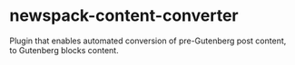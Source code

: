 # newspack-content-converter
Plugin that enables automated conversion of pre-Gutenberg post content, to Gutenberg blocks content.
